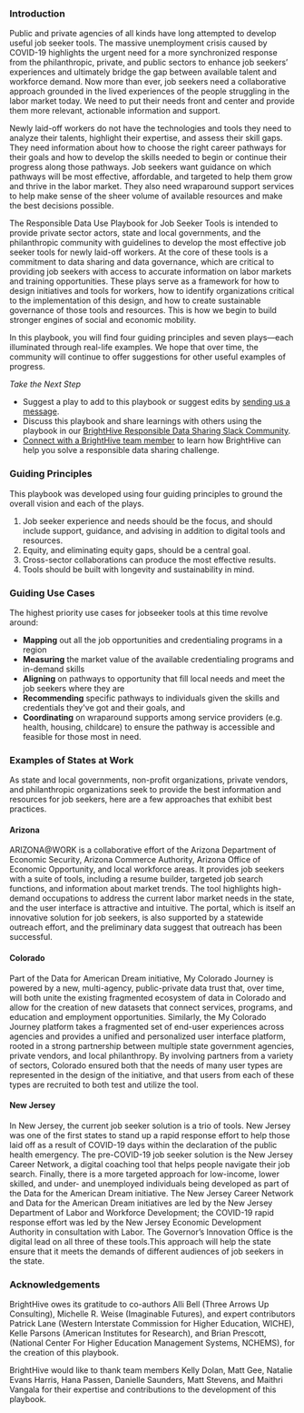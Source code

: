 ### Introduction
Public and private agencies of all kinds have long attempted to develop useful job seeker tools. The massive unemployment crisis caused by COVID-19 highlights the urgent need for a more synchronized response from the philanthropic, private, and public sectors to enhance job seekers’ experiences and ultimately bridge the gap between available talent and workforce demand. Now more than ever, job seekers need a collaborative approach grounded in the lived experiences of the people struggling in the labor market today. We need to put their needs front and center and provide them more relevant, actionable information and support. 

Newly laid-off workers do not have the technologies and tools they need to analyze their talents, highlight their expertise, and assess their skill gaps. They need information about how to choose the right career pathways for their goals and how to develop the skills needed to begin or continue their progress along those pathways. Job seekers want guidance on which pathways will be most effective, affordable, and targeted to help them grow and thrive in the labor market. They also need wraparound support services to help make sense of the sheer volume of available resources and make the best decisions possible.

The Responsible Data Use Playbook for Job Seeker Tools is intended to provide private sector actors, state and local governments, and the philanthropic community with guidelines to develop the most effective job seeker tools for newly laid-off workers. At the core of these tools is a commitment to data sharing and data governance, which are critical to providing job seekers with access to accurate information on labor markets and training opportunities. These plays serve as a framework for how to design initiatives and tools for workers, how to identify organizations critical to the implementation of this design, and how to create sustainable governance of those tools and resources. This is how we begin to build stronger engines of social and economic mobility. 

In this playbook, you will find four guiding principles and seven plays—each illuminated through real-life examples. We hope that over time, the community will continue to offer suggestions for other useful examples of progress.

*Take the Next Step*
- Suggest a play to add to this playbook or suggest edits by [sending us a message](https://brighthive.io/make-a-playbook-suggestion/).
- Discuss this playbook and share learnings with others using the playbook in our [BrightHive Responsible Data Sharing Slack Community](https://brighthive.io/slack-community-signup/).
- [Connect with a BrightHive team member](https://brighthive.io/playbook-next-steps/) to learn how BrightHive can help you solve a responsible data sharing challenge.

### Guiding Principles
This playbook was developed using four guiding principles to ground the overall vision and each of the plays. 
1. Job seeker experience and needs should be the focus, and should include support, guidance, and advising in addition to digital tools and resources.
2. Equity, and eliminating equity gaps, should be a central goal.
3. Cross-sector collaborations can produce the most effective results.
4. Tools should be built with longevity and sustainability in mind. 

### Guiding Use Cases
The highest priority use cases for jobseeker tools at this time revolve around: 
- **Mapping** out all the job opportunities and credentialing programs in a region
- **Measuring** the market value of the available credentialing programs and in-demand skills
- **Aligning** on pathways to opportunity that fill local needs and meet the job seekers where they are 
- **Recommending** specific pathways to individuals given the skills and credentials they've got and their goals, and 
- **Coordinating** on wraparound supports among service providers (e.g. health, housing, childcare) to ensure the pathway is accessible and feasible for those most in need.

### Examples of States at Work
As state and local governments, non-profit organizations, private vendors, and philanthropic organizations seek to provide the best information and resources for job seekers, here are a few approaches that exhibit best practices.

#### Arizona
ARIZONA@WORK is a collaborative effort of the Arizona Department of Economic Security, Arizona Commerce Authority, Arizona Office of Economic Opportunity, and local workforce areas. It provides job seekers with a suite of tools, including a resume builder, targeted job search functions, and information about market trends. The tool highlights high-demand occupations to address the current labor market needs in the state, and the user interface is attractive and intuitive. The portal, which is itself an innovative solution for job seekers, is also supported by a statewide outreach effort, and the preliminary data suggest that outreach has been successful.

#### Colorado
Part of the Data for American Dream initiative, My Colorado Journey is powered by a new, multi-agency, public-private data trust that, over time, will both unite the existing fragmented ecosystem of data in Colorado and allow for the creation of new datasets that connect services, programs, and education and employment opportunities. Similarly, the My Colorado Journey platform takes a fragmented set of end-user experiences across agencies and provides a unified and personalized user interface platform, rooted in a strong partnership between multiple state government agencies, private vendors, and local philanthropy. By involving partners from a variety of sectors, Colorado ensured both that the needs of many user types are represented in the design of the initiative, and that users from each of these types are recruited to both test and utilize the tool. 

#### New Jersey
In New Jersey, the current job seeker solution is a trio of tools. New Jersey was one of the first states to stand up a rapid response effort to help those laid off as a result of COVID-19 days within the declaration of the public health emergency. The pre-COVID-19 job seeker solution is the New Jersey Career Network, a digital coaching tool that helps people navigate their job search. Finally, there is a more targeted approach for low-income, lower skilled, and under- and unemployed individuals being developed as part of the Data for the American Dream initiative. The New Jersey Career Network and Data for the American Dream initiatives are led by the New Jersey Department of Labor and Workforce Development; the COVID-19 rapid response effort was led by the New Jersey Economic Development Authority in consultation with Labor. The Governor’s Innovation Office is the digital lead on all three of these tools.This approach will help the state ensure that it meets the demands of different audiences of job seekers in the state.

### Acknowledgements
BrightHive owes its gratitude to co-authors Alli Bell (Three Arrows Up Consulting), Michelle R. Weise (Imaginable Futures), and expert contributors Patrick Lane (Western Interstate Commission for Higher Education, WICHE), Kelle Parsons (American Institutes for Research), and Brian Prescott, (National Center For Higher Education Management Systems, NCHEMS), for the creation of this playbook.

BrightHive would like to thank team members Kelly Dolan, Matt Gee, Natalie Evans Harris, Hana Passen, Danielle Saunders, Matt Stevens, and Maithri Vangala for their expertise and contributions to the development of this playbook.
